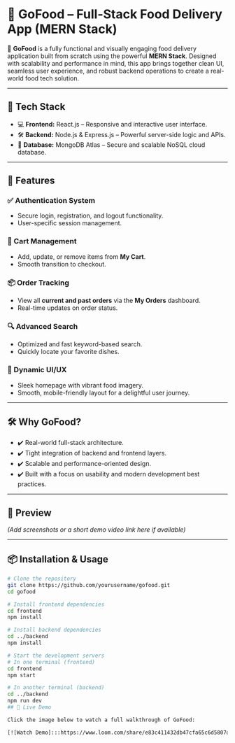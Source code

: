 # 🍔 GoFood – Full-Stack Food Delivery App (MERN Stack)

🚀 **GoFood** is a fully functional and visually engaging food delivery application built from scratch using the powerful **MERN Stack**. Designed with scalability and performance in mind, this app brings together clean UI, seamless user experience, and robust backend operations to create a real-world food tech solution.

---

## 🔧 Tech Stack

- 💻 **Frontend:** React.js – Responsive and interactive user interface.
- 🛠️ **Backend:** Node.js & Express.js – Powerful server-side logic and APIs.
- 📂 **Database:** MongoDB Atlas – Secure and scalable NoSQL cloud database.

---

## 🌟 Features

### ✅ Authentication System
- Secure login, registration, and logout functionality.
- User-specific session management.

### 🛒 Cart Management
- Add, update, or remove items from **My Cart**.
- Smooth transition to checkout.

### 📦 Order Tracking
- View all **current and past orders** via the **My Orders** dashboard.
- Real-time updates on order status.

### 🔍 Advanced Search
- Optimized and fast keyword-based search.
- Quickly locate your favorite dishes.

### 🎨 Dynamic UI/UX
- Sleek homepage with vibrant food imagery.
- Smooth, mobile-friendly layout for a delightful user journey.

---

## 🛠 Why GoFood?

- ✔️ Real-world full-stack architecture.
- ✔️ Tight integration of backend and frontend layers.
- ✔️ Scalable and performance-oriented design.
- ✔️ Built with a focus on usability and modern development best practices.

---

## 📸 Preview

_(Add screenshots or a short demo video link here if available)_

---

## 📦 Installation & Usage

```bash
# Clone the repository
git clone https://github.com/yourusername/gofood.git
cd gofood

# Install frontend dependencies
cd frontend
npm install

# Install backend dependencies
cd ../backend
npm install

# Start the development servers
# In one terminal (frontend)
cd frontend
npm start

# In another terminal (backend)
cd ../backend
npm run dev
## 🎥 Live Demo

Click the image below to watch a full walkthrough of GoFood:

[![Watch Demo]:::https://www.loom.com/share/e83c411432db47cfa65c6d5807de4e77?sid=95347c72-f52a-4355-96a3-a0e3d791e124



